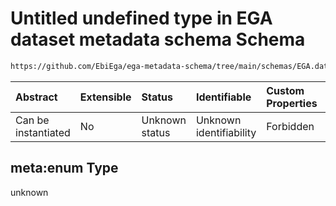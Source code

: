 # Untitled undefined type in EGA dataset metadata schema Schema

```txt
https://github.com/EbiEga/ega-metadata-schema/tree/main/schemas/EGA.dataset.json#/properties/dataset_type/meta:enum
```



| Abstract            | Extensible | Status         | Identifiable            | Custom Properties | Additional Properties | Access Restrictions | Defined In                                                                     |
| :------------------ | :--------- | :------------- | :---------------------- | :---------------- | :-------------------- | :------------------ | :----------------------------------------------------------------------------- |
| Can be instantiated | No         | Unknown status | Unknown identifiability | Forbidden         | Allowed               | none                | [EGA.dataset.json\*](../../../schemas/EGA.dataset.json "open original schema") |

## meta:enum Type

unknown

